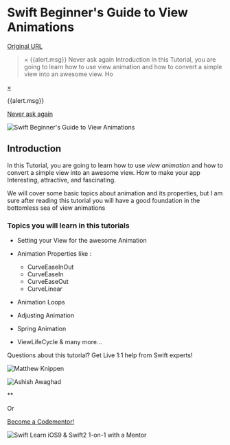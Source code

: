 # Swift Beginner's Guide to View Animations

[Original URL](https://www.codementor.io/swift/tutorial/view-animations-ios-tutorial)

> × {{alert.msg}} Never ask again Introduction In this Tutorial, you are going to learn how to use view animation and how to convert a simple view into an awesome view. Ho

[×]() 

<span>{{alert.msg}}</span>

 [Never ask again](https://www.codementor.io/swift/tutorial/view-animations-ios-tutorial)

![Swift Beginner's Guide to View Animations](https://www.filepicker.io/api/file/zKOlO4oT8O44uZtfmwwA "Swift Beginner's Guide to View Animations")

## Introduction

In this Tutorial, you are going to learn how to use _view animation_ and how to convert a simple view into an awesome view. How to make your app Interesting, attractive, and fascinating.

We will cover some basic topics about animation and its properties, but I am sure after reading this tutorial you will have a good foundation in the bottomless sea of view animations

### Topics you will learn in this tutorials

- Setting your View for the awesome Animation
- Animation Properties like :

  - CurveEaseInOut
  - CurveEaseIn
  - CurveEaseOut
  - CurveLinear

- Animation Loops
- Adjusting Animation
- Spring Animation
- ViewLifeCycle & many more...

Questions about this tutorial? Get Live 1:1 help from Swift experts!

![Matthew Knippen](https://www.gravatar.com/avatar/daa17aa9bdebe129e04a8c90f5cde5b8?d=mm&s=200 "Matthew Knippen")

![Ashish Awaghad](https://www.gravatar.com/avatar/c37ffa86b4524cc4ae2fcdb3d4a9b28a?d=mm&s=200 "Ashish Awaghad")

<span class="prefix"> ** </span>

 

<span>Or </span>

 [Become a Codementor!](https://www.codementor.io/mentor/apply?utm_source=tutorial&utm_medium=page_bottom&utm_term=mentor_apply&utm_content=tutorial_swift&utm_campaign=cm_internal_ad)

![Swift](https://cdn.codementor.io/assets/topic/category_header/swift.png) Learn iOS9 & Swift2 1-on-1 with a Mentor
